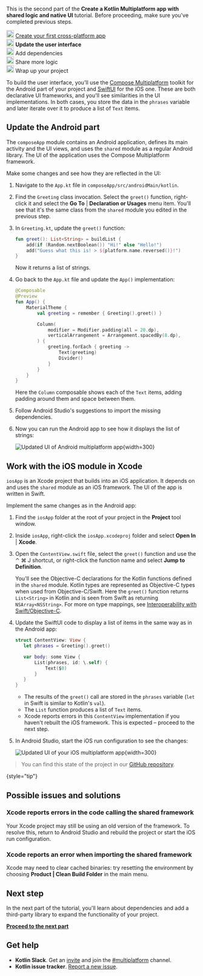 [//]: # (title: Update the user interface)

<tldr>
    <p>This is the second part of the <strong>Create a Kotlin Multiplatform app with shared logic and native UI</strong> tutorial. Before proceeding, make sure you've completed previous steps.</p>
    <p><img src="icon-1-done.svg" width="20" alt="First step"/> <a href="multiplatform-create-first-app.md">Create your first cross-platform app</a><br/>
       <img src="icon-2.svg" width="20" alt="Second step"/> <strong>Update the user interface</strong><br/>
       <img src="icon-3-todo.svg" width="20" alt="Third step"/> Add dependencies<br/>       
       <img src="icon-4-todo.svg" width="20" alt="Fourth step"/> Share more logic<br/>
       <img src="icon-5-todo.svg" width="20" alt="Fifth step"/> Wrap up your project<br/>
    </p>
</tldr>

To build the user interface, you'll use the [Compose Multiplatform](https://www.jetbrains.com/lp/compose-multiplatform/) toolkit
for the Android part of your project and [SwiftUI](https://developer.apple.com/xcode/swiftui/) for the iOS one.
These are both declarative UI frameworks, and you'll see similarities in the UI implementations. In both cases,
you store the data in the `phrases` variable and later iterate over it to produce a list of `Text` items.

## Update the Android part

The `composeApp` module contains an Android application, defines its main activity and the UI views, and uses the
`shared` module as a regular Android library. The UI of the application uses the Compose Multiplatform framework.

Make some changes and see how they are reflected in the UI:

1. Navigate to the `App.kt` file in `composeApp/src/androidMain/kotlin`.
2. Find the `Greeting` class invocation. Select the `greet()` function, right-click it and select the **Go To** | **Declaration or Usages** menu item.
   You'll see that it's the same class from the `shared` module you edited in the previous step.
3. In `Greeting.kt`, update the `greet()` function:

   ```kotlin
   fun greet(): List<String> = buildList {
       add(if (Random.nextBoolean()) "Hi!" else "Hello!")
       add("Guess what this is! > ${platform.name.reversed()}!")
   }
   ```

   Now it returns a list of strings.

4. Go back to the `App.kt` file and update the `App()` implementation:

   ```kotlin
   @Composable
   @Preview
   fun App() {
       MaterialTheme {
           val greeting = remember { Greeting().greet() }
   
           Column(
               modifier = Modifier.padding(all = 20.dp),
               verticalArrangement = Arrangement.spacedBy(8.dp),
           ) {
               greeting.forEach { greeting ->
                   Text(greeting)
                   Divider()
               }
           }
       }
   }
   ```

   Here the `Column` composable shows each of the `Text` items, adding padding around them and space between them.

5. Follow Android Studio's suggestions to import the missing dependencies.
6. Now you can run the Android app to see how it displays the list of strings:

   ![Updated UI of Android multiplatform app](first-multiplatform-project-on-android-2.png){width=300}

## Work with the iOS module in Xcode

`iosApp` is an Xcode project that builds into an iOS application. It depends on and uses the `shared` module as an iOS
framework. The UI of the app is written in Swift.

Implement the same changes as in the Android app:

1. Find the `iosApp` folder at the root of your project in the **Project** tool window.
2. Inside `iosApp`, right-click the `iosApp.xcodeproj` folder and select **Open In** | **Xcode**.
3. Open the `ContentView.swift` file, select the `greet()` function and use the <shortcut>⌃ ⌘ J</shortcut> shortcut,
    or right-click the function name and select **Jump to Definition**.

    You'll see the Objective-C declarations for the Kotlin functions defined in the `shared` module. Kotlin types are
    represented as Objective-C types when used from Objective-C/Swift. Here the `greet()` function
    returns `List<String>` in Kotlin and is seen from Swift as returning `NSArray<NSString>`. For more on type mappings,
    see [Interoperability with Swift/Objective-C](https://kotlinlang.org/docs/native-objc-interop.html).

4. Update the SwiftUI code to display a list of items in the same way as in the Android app:

    ```Swift
    struct ContentView: View {
       let phrases = Greeting().greet()
    
       var body: some View {
           List(phrases, id: \.self) {
               Text($0)
           }
       }
    }
    ```

    * The results of the `greet()` call are stored in the `phrases` variable (`let` in Swift is similar to Kotlin's `val`).
    * The `List` function produces a list of `Text` items.
    * Xcode reports errors in this `ContentView` implementation if you haven't rebuilt the iOS framework.
      This is expected – proceed to the next step.

5. In Android Studio, start the iOS run configuration to see the changes:

    ![Updated UI of your iOS multiplatform app](first-multiplatform-project-on-ios-2.png){width=300}

> You can find this state of the project in our [GitHub repository](https://github.com/kotlin-hands-on/get-started-with-kmp/tree/main/step3).
>
{style="tip"}

## Possible issues and solutions

### Xcode reports errors in the code calling the shared framework

Your Xcode project may still be using an old version of the framework.
To resolve this, return to Android Studio and rebuild the project or start the iOS run configuration.

### Xcode reports an error when importing the shared framework

Xcode may need to clear cached binaries: try resetting the environment by choosing
**Product | Clean Build Folder** in the main menu.

## Next step

In the next part of the tutorial, you'll learn about dependencies and add a third-party library to expand
the functionality of your project.

**[Proceed to the next part](multiplatform-dependencies.md)**

## Get help

* **Kotlin Slack**. Get an [invite](https://surveys.jetbrains.com/s3/kotlin-slack-sign-up) and join
  the [#multiplatform](https://kotlinlang.slack.com/archives/C3PQML5NU) channel.
* **Kotlin issue tracker**. [Report a new issue](https://youtrack.jetbrains.com/newIssue?project=KT).